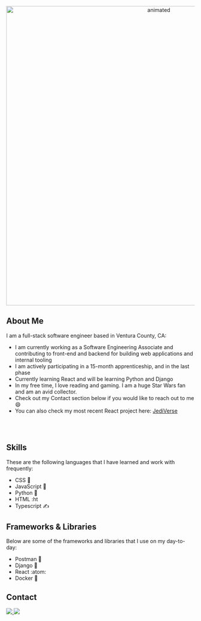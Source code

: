 <p align="center" >
<img  width=800 src="krystallopez.gif" alt="animated"/>
</p>

## About Me 

I am a full-stack software engineer based in Ventura County, CA: 

- I am currently working as a Software Engineering Associate and contributing to front-end and backend for building web applications and internal tooling 
- I am actively participating in a 15-month apprenticeship, and in the last phase 
- Currently learning React and will be learning Python and Django
- In my free time, I love reading and gaming. I am a huge Star Wars fan and am an avid collector.
- Check out my Contact section below if you would like to reach out to me :smile:
- You can also check my most recent React project here: [JediVerse](https://jediverse.onrender.com/)
 
<!---My name is Krystal Lopez, I love all things pop culture, especially Star Wars. I am a software engineer currently working as an Engineering Associate at Cisco Systems. I have recently learned JavaScript and I am now learning Python. What was once just curiosity has now turned into a career for me and I love learning new things. I am currently working on mastering React and improving my skills in JavaScript. I am also learning Python as well. -->
<br><br/>
<img src="https://komarev.com/ghpvc/?username=krystallopez&style=flat-square&color=blue" alt=""/>

## Skills 

These are the following languages that I have learned and work with frequently: 

- CSS 🎨
- JavaScript 💽
- Python :snake:
- HTML :ht
- Typescript ✍️

<!-- CSS | JavaScript | Python | HTML | Typescript -->

<!--  <img src="https://img.shields.io/badge/CSS3-1572B6?style=for-the-badge&logo=css3&logoColor=white"> <img src="https://img.shields.io/badge/HTML5-E34F26?style=for-the-badge&logo=html5&logoColor=white"> <img src="https://img.shields.io/badge/JavaScript-323330?style=for-the-badge&logo=javascript&logoColor=F7DF1E"> <img src="https://img.shields.io/badge/Python-FFD43B?style=for-the-badge&logo=python&logoColor=blue"> <img src="https://img.shields.io/badge/Ruby-CC342D?style=for-the-badge&logo=ruby&logoColor=white">  -->






## Frameworks & Libraries 

Below are some of the frameworks and libraries that I use on my day-to-day: 

- Postman 🚀
- Django 🔴
- React :atom:
- Docker 🐳


 <!-- Ruby on Rails | Express.js | Python | Node.js | Postman | React | Docker -->
 
<!-- <img src="https://img.shields.io/badge/Ruby_on_Rails-CC0000?style=for-the-badge&logo=ruby-on-rails&logoColor=white"> <img src="https://img.shields.io/badge/Express.js-000000?style=for-the-badge&logo=express&logoColor=white"> <img src="https://img.shields.io/badge/Node.js-339933?style=for-the-badge&logo=nodedotjs&logoColor=white"> <img src="https://img.shields.io/badge/Postman-FF6C37?style=for-the-badge&logo=Postman&logoColor=white"> <img src ="https://img.shields.io/badge/React-20232A?style=for-the-badge&logo=react&logoColor=61DAFB"> <img src="https://img.shields.io/badge/Vue.js-35495E?style=for-the-badge&logo=vuedotjs&logoColor=4FC08D"> <img src="https://img.shields.io/badge/Sequelize-52B0E7?style=for-the-badge&logo=Sequelize&logoColor=white"> -->

## Contact 
<a href="mailto:lopekrystal10@gmail.com">
<img src="https://img.shields.io/badge/lopezkrystal10@gmail.com-D14836?style=for-the-badge&logo=gmail&logoColor=white">
</a>

<a href="https://www.linkedin.com/in/krystallopez30/">
  <img src="https://img.shields.io/badge/LinkedIn-0077B5?style=for-the-badge&logo=linkedin&logoColor=white">
 </a>

